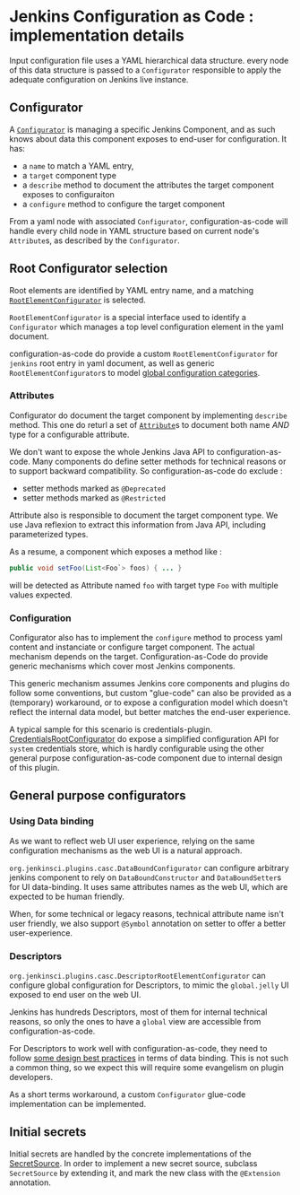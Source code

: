 # Jenkins Configuration as Code : implementation details

Input configuration file uses a YAML hierarchical data structure.
every node of this data structure is passed to a `Configurator` responsible
to apply the adequate configuration on Jenkins live instance.

## Configurator

A [`Configurator`](https://github.com/jenkinsci/configuration-as-code-plugin/blob/master/src/main/java/org/jenkinsci/plugins/casc/Configurator.java) 
is managing a specific Jenkins Component, and as such knows
about data this component exposes to end-user for configuration. 
It has:
 
* a `name` to match a YAML entry,
* a `target` component type
* a `describe` method to document the attributes the target component exposes to configuraiton
* a `configure` method to configure the target component  

From a yaml node with associated `Configurator`, configuration-as-code will handle every
child node in YAML structure based on current node's `Attribute`s, as described by the `Configurator`.

## Root Configurator selection

Root elements are identified by YAML entry name, and a matching 
[`RootElementConfigurator`](https://github.com/jenkinsci/configuration-as-code-plugin/blob/master/src/main/java/org/jenkinsci/plugins/casc/RootElementConfigurator.java) is selected.

`RootElementConfigurator` is a special interface used to identify a `Configurator` which manages a top level
configuration element in the yaml document.

configuration-as-code do provide a custom `RootElementConfigurator` for `jenkins` root entry in yaml document, 
as well as generic `RootElementConfigurator`s to model [global configuration categories](https://github.com/jenkinsci/jenkins/blob/master/core/src/main/java/jenkins/model/GlobalConfigurationCategory.java).

### Attributes

Configurator do document the target component by implementing `describe` method. This one do returl a set
of [`Attribute`](https://github.com/jenkinsci/configuration-as-code-plugin/blob/master/src/main/java/org/jenkinsci/plugins/casc/Attribute.java)s 
to document both name _AND_ type for a configurable attribute.

We don't want to expose the whole Jenkins Java API to configuration-as-code. Many components do define setter
methods for technical reasons or to support backward compatibility. So configuration-as-code do exclude :
* setter methods marked as `@Deprecated`
* setter methods marked as `@Restricted`  

Attribute also is responsible to document the target component type. We use Java reflexion to extract this
information from Java API, including parameterized types.

As a resume, a component which exposes a method like :
```java
public void setFoo(List<Foo`> foos) { ... }

```
will be detected as Attribute named `foo` with target type `Foo` with multiple values expected.   

### Configuration

Configurator also has to implement the `configure` method to process yaml content and instanciate or configure
target component. The actual mechanism depends on the target. Configuration-as-Code do provide generic
mechanisms which cover most Jenkins components.

This generic mechanism assumes Jenkins core components and plugins do follow some conventions, but
custom "glue-code" can also be provided as a (temporary) workaround, or to expose a configuration model
which doesn't reflect the internal data model, but better matches the end-user experience. 

A typical sample for this scenario is credentials-plugin. 
[CredentialsRootConfigurator](https://github.com/jenkinsci/configuration-as-code-plugin/blob/master/src/main/java/org/jenkinsci/plugins/casc/credentials/CredentialsRootConfigurator.java)
do expose a simplified configuration API for `system` credentials store, which is hardly configurable
using the other general purpose configuration-as-code component due to internal design of this plugin.    
 
## General purpose configurators

### Using Data binding

As we want to reflect web UI user experience, relying on the same configuration mechanisms as the web 
UI is a natural approach.

`org.jenkinsci.plugins.casc.DataBoundConfigurator` can configure arbitrary 
jenkins component to rely on `DataBoundConstructor`
and `DataBoundSetter`s for UI data-binding. It uses same attributes names as
the web UI, which are expected to be human friendly.

When, for some technical or legacy reasons, technical attribute name isn't user friendly, we also support
`@Symbol` annotation on setter to offer a better user-experience. 
 
### Descriptors 

`org.jenkinsci.plugins.casc.DescriptorRootElementConfigurator` can configure
global configuration for Descriptors, to mimic the `global.jelly` UI exposed
to end user on the web UI. 

Jenkins has hundreds Descriptors, most of them for internal technical reasons,
so only the ones to have a `global` view are accessible from configuration-as-code.

For Descriptors to work well with configuration-as-code, they need to follow
[some design best practices](PLUGINS.md) in terms of data binding. This is not such a common thing,
so we expect this will require some evangelism on plugin developers.

As a short terms workaround, a custom `Configurator` glue-code implementation can be implemented.

## Initial secrets

Initial secrets are handled by the concrete implementations of the [SecretSource](https://github.com/jenkinsci/configuration-as-code-plugin/blob/master/src/main/java/org/jenkinsci/plugins/casc/SecretSource.java). In order to implement a new
secret source, subclass `SecretSource` by extending it, and mark the new class with the `@Extension` annotation.
 
